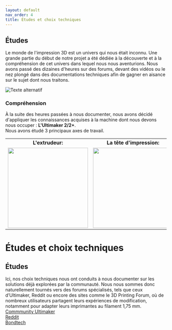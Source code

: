 ```yaml
---
layout: default
nav_order: 4
title: Études et choix techniques
---
```

## **Études** 

Le monde de l'impression 3D est un univers qui nous était inconnu. Une grande partie du début de notre projet a été dédiée à la découverte et à la compréhension de cet univers dans lequel nous nous aventurions. 
Nous avons passé des dizaines d'heures sur des forums, devant des vidéos ou le nez plongé dans des documentations techniques afin de gagner en aisance sur le sujet dont nous traitons.


![Texte alternatif](https://www.3decouverte.com/img/cms/pages/Ultimaker/Environnement_Ultimaker_2+_Connect.png)

### **Compréhension** ###

À la suite des heures passées à nous documenter, nous avons décidé d'appliquer les connaissances acquises à la machine dont nous devons nous occuper : **L'Ultimaker 2/2+**.  
Nous avons étudé 3 principaux axes de travail.  

<div align="center">
  <table>
    <tr>
      <td style="text-align: center;"><strong>L'extrudeur:</strong></td>
      <td style="text-align: center;"><strong>La tête d'impression:</strong></td>
      <td style="text-align: center;"><strong>Le firmware:</strong></td>
    </tr>
    <tr>
      <td><img src="https://cdn.thingiverse.com/renders/de/a6/fb/bb/59/71d3b4b79d72a02137b0701bd2a26c19_display_large.JPG" width="250"></td>
      <td><img src="https://ae01.alicdn.com/kf/HTB1YYSJXzzuK1RjSsppq6xz0XXaz.jpg" width="250"></td>
      <td><img src="https://cdn-1.makershop.fr/2901-nq_social_share/carte-electronique-ultimaker.jpg" width="250"></td>
    </tr>
  </table>
</div>



# Études et choix techniques  
##  Études


Ici, nos choix techniques nous ont conduits à nous documenter sur les solutions déjà explorées par la communauté. Nous nous sommes donc naturellement tournés vers des forums spécialisés, tels que ceux d’Ultimaker, Reddit ou encore des sites comme le 3D Printing Forum, où de nombreux utilisateurs partagent leurs expériences de modification, notamment pour adapter leurs imprimantes au filament 1,75 mm.  
[Commmunity Ultimaker](https://community.ultimaker.com/topic/42682-converting-um2-to-use-175mm-filaments/)  
[Reddit](https://www.reddit.com/r/3Dprinting/comments/18ybb4n/175mm_filament_with_um2/?)  
[Bondtech](https://www.bondtech.se/product-category/upgrade-kits/ultimaker/2-plus/?srsltid=AfmBOooCrlCi-MzGAHu-BPwZ0JeAs7G-8V1k4HR2SgKU6bL62DEvZO9V&utm)  




